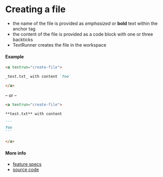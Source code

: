 # Creating a file

- the name of the file is provided as _emphasized_ or **bold** text within the
  anchor tag
- the content of the file is provided as a code block with one or three
  backticks
- TextRunner creates the file in the workspace

#### Example

<a textrun="run-markdown-in-textrun">

```markdown
<a textrun="create-file">

_test.txt_ with content `foo`

</a>
```

</a>

&ndash; or &ndash;

<a textrun="run-markdown-in-textrun">

````markdown
<a textrun="create-file">

**test.txt** with content

```
foo
```

</a>
````

</a>

#### More info

- [feature specs](../../features/actions/built-in/create-file/create-file.feature)
- [source code](../../src/actions/built-in/create-file.ts)
